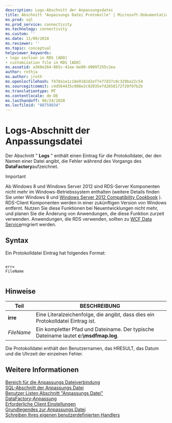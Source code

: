 ```yaml
---
description: Logs-Abschnitt der Anpassungsdatei
title: Abschnitt "Anpassungs Datei Protokolle" | Microsoft-Dokumentation
ms.prod: sql
ms.prod_service: connectivity
ms.technology: connectivity
ms.custom: ''
ms.date: 11/09/2018
ms.reviewer: ''
ms.topic: conceptual
helpviewer_keywords:
- logs section in RDS [ADO]
- customization file in RDS [ADO]
ms.assetid: a368e264-865c-41ee-be00-d9097255c2ea
author: rothja
ms.author: jroth
ms.openlocfilehash: f478a1e1c18e9182d2effe77d37c0c329ba22c54
ms.sourcegitcommit: c4d564435c008e2c92035efd2658172f20f07b2b
ms.translationtype: MT
ms.contentlocale: de-DE
ms.lasthandoff: 08/24/2020
ms.locfileid: "88759834"
---
```

# <a name="customization-file-logs-section"></a>Logs-Abschnitt der Anpassungsdatei
Der Abschnitt " **Logs** " enthält einen Eintrag für die Protokolldatei, der den Namen einer Datei angibt, die Fehler während des Vorgangs des **DataFactory**aufzeichnet.  
  
> [!IMPORTANT]
>  Ab Windows 8 und Windows Server 2012 sind RDS-Server Komponenten nicht mehr im Windows-Betriebssystem enthalten (weitere Details finden Sie unter Windows 8 und [Windows Server 2012 Compatibility Cookbook](https://www.microsoft.com/download/details.aspx?id=27416) ). RDS-Client Komponenten werden in einer zukünftigen Version von Windows entfernt. Nutzen Sie diese Funktionen bei Neuentwicklungen nicht mehr, und planen Sie die Änderung von Anwendungen, die diese Funktion zurzeit verwenden. Anwendungen, die RDS verwenden, sollten zu [WCF Data Service](https://go.microsoft.com/fwlink/?LinkId=199565)migriert werden.  
  
## <a name="syntax"></a>Syntax  
 Ein Protokolldatei Eintrag hat folgendes Format:  
  
```console
  
err=  
FileName  
  
```  
  
## <a name="remarks"></a>Hinweise  
  
|Teil|BESCHREIBUNG|  
|----------|-----------------|  
|**irre**|Eine Literalzeichenfolge, die angibt, dass dies ein Protokolldatei Eintrag ist.|  
|*FileName*|Ein kompletter Pfad und Dateiname. Der typische Dateiname lautet **c:\msdfmap.log**.|  
  
 Die Protokolldatei enthält den Benutzernamen, das HRESULT, das Datum und die Uhrzeit der einzelnen Fehler.  
  
## <a name="see-also"></a>Weitere Informationen  
 [Bereich für die Anpassungs Dateiverbindung](./customization-file-connect-section.md)   
 [SQL-Abschnitt der Anpassungs Datei](./customization-file-sql-section.md)   
 [Benutzer Listen Abschnitt "Anpassungs Datei"](./customization-file-userlist-section.md)   
 [DataFactory-Anpassung](./datafactory-customization.md)   
 [Erforderliche Client Einstellungen](./required-client-settings.md)   
 [Grundlegendes zur Anpassungs Datei](./understanding-the-customization-file.md)   
 [Schreiben Ihres eigenen benutzerdefinierten Handlers](./writing-your-own-customized-handler.md)